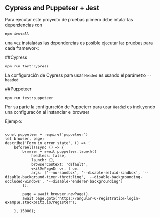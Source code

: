 ## Cypress and Puppeteer  + Jest


Para ejecutar este proyecto de pruebas primero debe intalar las dependencias con

````
npm install
````

una vez instaladas las dependencias es posible ejecutar las pruebas para cada framework:

##Cypress
````
npm run test:cypress
````

La configuración de Cypress para usar ``Headed`` es usando el parámetro `--headed`


##Puppeteer
````
npm run test:puppeteer
````
Por su parte la configuración de Puppeteer para usar ``Headed`` es incluyendo una configuración al instanciar el browser

Ejemplo:
````$xslt

const puppeteer = require('puppeteer');
let browser, page;
describe('Form in error state', () => {
    beforeAll(async () => {
        browser = await puppeteer.launch({
            headless: false,
            launch: {},
            browserContext: 'default',
            exitOnPageError: true,
            args: ['--no-sandbox', '--disable-setuid-sandbox', '--disable-background-timer-throttling', '--disable-backgrounding-occluded-windows', '--disable-renderer-backgrounding']
        });

        page = await browser.newPage();
        await page.goto('https://angular-6-registration-login-example.stackblitz.io/register');

    }, 15000);
````
